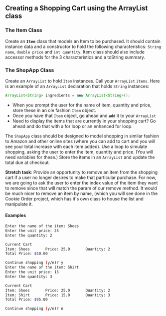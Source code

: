 ## Creating a Shopping Cart using the ArrayList class

### The Item Class

Create an **`Item`** class that models an Item to be purchased. It should contain instance data and a constructor to hold the following characteristics: `String name`, `double price` and `int quantity`. Item class should also include accessor methods for the 3 characteristics and a toString summary.

### The ShopApp Class

Create an `ArrayList` to hold `Item` instances. Call your `ArrayList` `items`. Here is an example of an `ArrayList` declaration that holds `String` instances:

```java
ArrayList<String> ingredients = new ArrayList<String>();
```

- When you prompt the user for the name of item, quantity and price, store these in an ole fashion `Item` object.
- Once you have that `Item` object, go ahead and **`add`** it to your `ArrayList`
- Need to display the items that are currently in your shopping cart? Go ahead and do that with a for loop or an enhanced for loop.

The `ShopApp` class should be designed to model shopping in similar fashion to Amazon and other online sites (where you can add to cart and you will see your total increase with each item added). Use a loop to simulate shopping, asking the user to enter the item, quantity and price. (You will need variables for these.) Store the items in an `ArrayList` and update the total due at checkout.

 **Stretch task**: Provide an opportunity to remove an item from the shopping cart if a user no longer desires to make that particular purchase. For now, we are going to ask the user to enter the index value of the item they want to remove since that will match the param of our remove method. It would be much nicer to remove an item by name, (which you will see done in the Cookie Order project, which has it's own class to house the list and manipulate it. 

#### Examples

```bash
Enter the name of the item: Shoes
Enter the unit price: 25
Enter the quantity: 2

Current Cart
Item: Shoes		  Price: 25.0	    Quantity: 2
Total Price: $50.00

Continue shopping (y/n)? y
Enter the name of the item: Shirt
Enter the unit price: 15
Enter the quantity: 3

Current Cart
Item: Shoes		  Price: 25.0	    Quantity: 2		
Item: Shirt		  Price: 15.0	    Quantity: 3		
Total Price: $95.00

Continue shopping (y/n)? n
```

